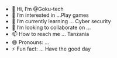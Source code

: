 - 👋 Hi, I’m @Goku-tech
- 👀 I’m interested in ...Play games
- 🌱 I’m currently learning ... Cyber security 
- 💞️ I’m looking to collaborate on ...
- 📫 How to reach me ... Tanzania 
- 😄 Pronouns: ...
- ⚡ Fun fact: ... Have the good day 

<!---
Goku-tench/Goku-tench is a ✨ special ✨ repository because its `README.md` (this file) appears on your GitHub profile.
You can click the Preview link to take a look at your changes.
--->
